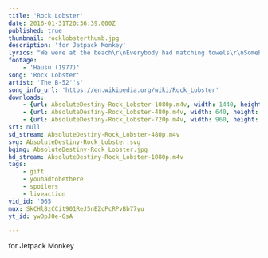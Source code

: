 ```yaml
---
title: 'Rock Lobster'
date: 2016-01-31T20:36:39.000Z
published: true
thumbnail: rocklobsterthumb.jpg
description: 'for Jetpack Monkey'
lyrics: "We were at the beach\r\nEverybody had matching towels\r\nSomebody went under a dock\r\nAnd there they saw a rock\r\n\r\nIt wasn't a rock\r\nIt was a rock lobster\r\n\r\nRock lobster\r\nRock lobster\r\n\r\nRock lobster\r\nRock lobster\r\n\r\nMotion in the ocean\r\nHis air hose broke\r\nLots of trouble\r\nLots of bubble\r\n\r\nHe was in a jam\r\nHe's in a giant clam\r\n\r\nRock, rock\r\nRock lobster\r\nDown, down\r\n\r\nHere comes a stringray\r\nThere goes a manta ray\r\nIn walked a jelly fish\r\nThere goes a dogfish\r\n\r\nChased by a catfish\r\nIn flew a sea robin\r\nWatch out for that piranha\r\nThere goes a narwhal\r\nHere comes a bikini whale\r\n\r\nRock lobster\r\nRock lobster\r\nRock lobster\r\nRock lobster"
footage:
    - 'Hausu (1977)'
song: 'Rock Lobster'
artist: 'The B-52''s'
song_info_url: 'https://en.wikipedia.org/wiki/Rock_Lobster'
downloads:
    - {url: AbsoluteDestiny-Rock_Lobster-1080p.m4v, width: 1440, height: 1080, mimetype: video/mp4}
    - {url: AbsoluteDestiny-Rock_Lobster-480p.m4v, width: 640, height: 480, mimetype: video/mp4}
    - {url: AbsoluteDestiny-Rock_Lobster-720p.m4v, width: 960, height: 720, mimetype: video/mp4}
srt: null
sd_stream: AbsoluteDestiny-Rock_Lobster-480p.m4v
svg: AbsoluteDestiny-Rock_Lobster.svg
bgimg: AbsoluteDestiny-Rock_Lobster.jpg
hd_stream: AbsoluteDestiny-Rock_Lobster-1080p.m4v
tags:
    - gift
    - youhadtobethere
    - spoilers
    - liveaction
vid_id: '065'
mux: SkCHl8zCCit901ReJ5nEZcPcRPvBb77yu
yt_id: ywDpJOe-GsA

---
```

for Jetpack Monkey